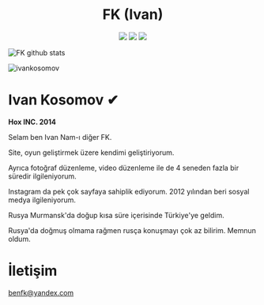 <h1 align="center">FK (Ivan)</h1>

<p align="center">
 <a href="https://discord.com/users/402030453609201664" target"blank_"><img src="https://img.shields.io/badge/Discord%20-7289DA.svg?&style=for-the-badge&logo=discord&logoColor=white"></a>
  <a href="https://www.github.com/ivankosomov" target"blank_"><img src="https://img.shields.io/badge/GitHub%20-191717.svg?&style=for-the-badge&logo=github&logoColor=white"></a>
 <a href="https://www.instagram.com/hox.js" target"blank_"><img src="https://img.shields.io/badge/INSTAGRAM%20-DC3175.svg?&style=for-the-badge&logo=instagram&logoColor=white"></a>

![FK github stats](https://github-readme-stats.vercel.app/api?username=ivankosomov&show_icons=true&hide_title=true&theme=radical&text_color=FF0022)

 <img src="https://komarev.com/ghpvc/?username=ivankosomov&label=Total%20Visitor&color=cc0000" alt="ivankosomov" />
  
# Ivan Kosomov ✔
**Hox INC. 2014**

Selam ben Ivan Nam-ı diğer FK.

Site, oyun geliştirmek üzere kendimi geliştiriyorum.

Ayrıca fotoğraf düzenleme, video düzenleme ile de 4 seneden fazla bir süredir ilgileniyorum.

Instagram da pek çok sayfaya sahiplik ediyorum. 2012 yılından beri sosyal medya ilgileniyorum.

Rusya Murmansk'da doğup kısa süre içerisinde Türkiye'ye geldim. 

Rusya'da doğmuş olmama rağmen rusça konuşmayı çok az bilirim. Memnun oldum.

# İletişim
benfk@yandex.com
